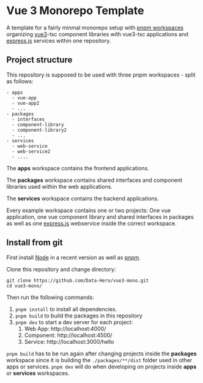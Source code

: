 # Vue 3 Monorepo Template

A template for a fairly minmal monorepo setup with [pnpm workspaces](https://pnpm.io/workspaces) organizing [vue3](https://vuejs.org/)-tsc component libraries with vue3-tsc applications and [express.js](https://expressjs.com/) services within one repository.

## Project structure

This repository is supposed to be used with three pnpm workspaces - split as follows:
```
- apps
  - vue-app
  - vue-app2
  - ...
- packages
  - interfaces
  - component-library
  - component-library2
  - ...
- services
  - web-service
  - web-service2
  - ....
```
The **apps** workspace contains the frontend applications.

The **packages** workspace contains shared interfaces and component libraries used within the web applications.

The **services** workspace contains the backend applications.

Every example workspace contains one or two projects: One vue application, one vue component library and shared interfaces in packages as well as one [express.js](https://expressjs.com/) webservice inside the correct workspace.

## Install from git
First install [Node](https://nodejs.org/) in a recent version as well as [pnpm](https://pnpm.io/).

Clone this repository and change directory:
```
git clone https://github.com/Data-Hero/vue3-mono.git
cd vue3-mono/
```

Then run the following commands:

1. `pnpm install` to install all dependencies.
2. `pnpm build` to build the packages in this repository
3. `pnpm dev` to start a dev server for each project: 
    1. Web App: http://localhost:4000/  
    2. Component: http://localhost:4500/
    3. Service: http://localhost:3000/hello


`pnpm build` has to be run again after changing projects inside the **packages** workspace since it is building the `./packages/**/dist` folder used in other apps or services.
`pnpm dev` will do when developing on projects inside **apps** or **services** workspaces. 
